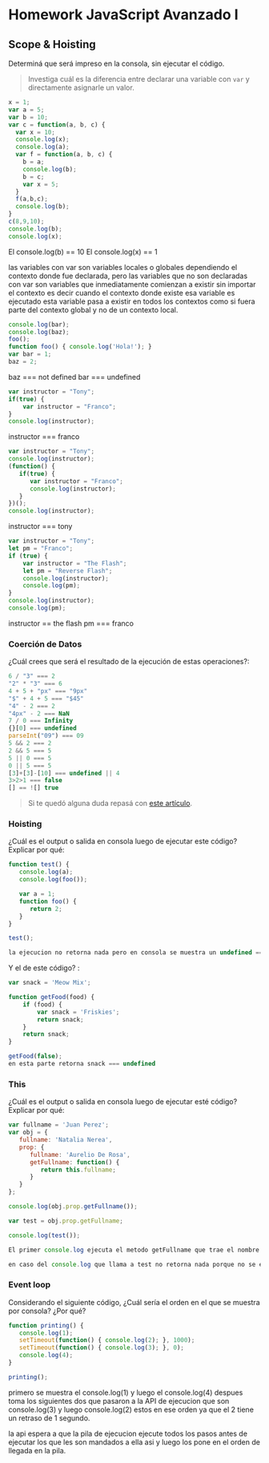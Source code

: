 
# Homework JavaScript Avanzado I

## Scope & Hoisting

Determiná que será impreso en la consola, sin ejecutar el código.

> Investiga cuál es la diferencia entre declarar una variable con `var` y directamente asignarle un valor.

```javascript
x = 1;
var a = 5;
var b = 10;
var c = function(a, b, c) {
  var x = 10;
  console.log(x);
  console.log(a);
  var f = function(a, b, c) {
    b = a;
    console.log(b);
    b = c;
    var x = 5;
  }
  f(a,b,c);
  console.log(b);
}
c(8,9,10);
console.log(b);
console.log(x);
```
El console.log(b) == 10
El console.log(x) == 1

las variables con var son variables locales o globales dependiendo el contexto donde fue declarada, pero las variables que no son declaradas con var son variables que inmediatamente comienzan a existir sin importar el contexto es decir cuando el contexto donde existe esa variable es ejecutado esta variable pasa a existir en todos los contextos como si fuera parte del contexto global y no de un contexto local.

```javascript
console.log(bar);
console.log(baz);
foo();
function foo() { console.log('Hola!'); }
var bar = 1;
baz = 2;
```
baz === not defined
bar === undefined

```javascript
var instructor = "Tony";
if(true) {
    var instructor = "Franco";
}
console.log(instructor);
```
instructor === franco

```javascript
var instructor = "Tony";
console.log(instructor);
(function() {
   if(true) {
      var instructor = "Franco";
      console.log(instructor);
   }
})();
console.log(instructor);
```
instructor === tony

```javascript
var instructor = "Tony";
let pm = "Franco";
if (true) {
    var instructor = "The Flash";
    let pm = "Reverse Flash";
    console.log(instructor);
    console.log(pm);
}
console.log(instructor);
console.log(pm);
```
instructor == the flash
pm === franco

### Coerción de Datos

¿Cuál crees que será el resultado de la ejecución de estas operaciones?:

```javascript
6 / "3" === 2
"2" * "3" === 6
4 + 5 + "px" === "9px"
"$" + 4 + 5 === "$45"
"4" - 2 === 2
"4px" - 2 === NaN
7 / 0 === Infinity
{}[0] === undefined
parseInt("09") === 09
5 && 2 === 2
2 && 5 === 5
5 || 0 === 5
0 || 5 === 5
[3]+[3]-[10] === undefined || 4
3>2>1 === false
[] == ![] true
```

> Si te quedó alguna duda repasá con [este artículo](http://javascript.info/tutorial/object-conversion).


### Hoisting

¿Cuál es el output o salida en consola luego de ejecutar este código? Explicar por qué:

```javascript
function test() {
   console.log(a);
   console.log(foo());

   var a = 1;
   function foo() {
      return 2;
   }
}

test();

la ejecucion no retorna nada pero en consola se muestra un undefined === a y foo() === 2
```

Y el de este código? :

```javascript
var snack = 'Meow Mix';

function getFood(food) {
    if (food) {
        var snack = 'Friskies';
        return snack;
    }
    return snack;
}

getFood(false);
en esta parte retorna snack === undefined
```


### This

¿Cuál es el output o salida en consola luego de ejecutar esté código? Explicar por qué:

```javascript
var fullname = 'Juan Perez';
var obj = {
   fullname: 'Natalia Nerea',
   prop: {
      fullname: 'Aurelio De Rosa',
      getFullname: function() {
         return this.fullname;
      }
   }
};

console.log(obj.prop.getFullname());

var test = obj.prop.getFullname;

console.log(test());

El primer console.log ejecuta el metodo getFullname que trae el nombre del objeto exterior que en este caso es el prop que contiene un fullname y le hace referencia con el this.fullname.

en caso del console.log que llama a test no retorna nada porque no se esta creando un objeto al cual hacer referencia en el momento es decir esa propiedad pertenece a un objeto que aun no existe y this.fullname no tiene a quien referirse todavia porque no a sido creado.

```

### Event loop

Considerando el siguiente código, ¿Cuál sería el orden en el que se muestra por consola? ¿Por qué?

```javascript
function printing() {
   console.log(1);
   setTimeout(function() { console.log(2); }, 1000);
   setTimeout(function() { console.log(3); }, 0);
   console.log(4);
}

printing();
```
primero se muestra el console.log(1) y luego el console.log(4) despues toma los siguientes dos que pasaron a la API de ejecucion que son console.log(3) y luego console.log(2) estos en ese orden ya que el 2 tiene un retraso de 1 segundo.

la api espera a que la pila de ejecucion ejecute todos los pasos antes de ejecutar los que les son mandados a ella asi y luego los pone en el orden de llegada en la pila.
